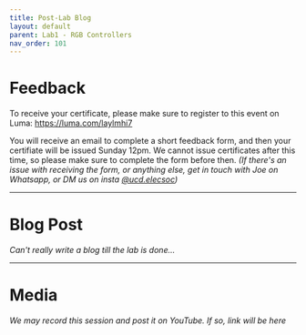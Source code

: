 ```yaml
---
title: Post-Lab Blog
layout: default
parent: Lab1 - RGB Controllers
nav_order: 101
---
```

# Feedback
To receive your certificate, please make sure to register to this event on Luma: https://luma.com/laylmhi7

You will receive an email to complete a short feedback form, and then your certifiate will be issued Sunday 12pm.
We cannot issue certificates after this time, so please make sure to complete the form before then.
*(If there's an issue with receiving the form, or anything else, get in touch with Joe on Whatsapp, or DM us on insta [@ucd.elecsoc](https://www.instagram.com/ucd.elecsoc/))*

---

# Blog Post
*Can't really write a blog till the lab is done...*

---

# Media
*We may record this session and post it on YouTube. If so, link will be here*